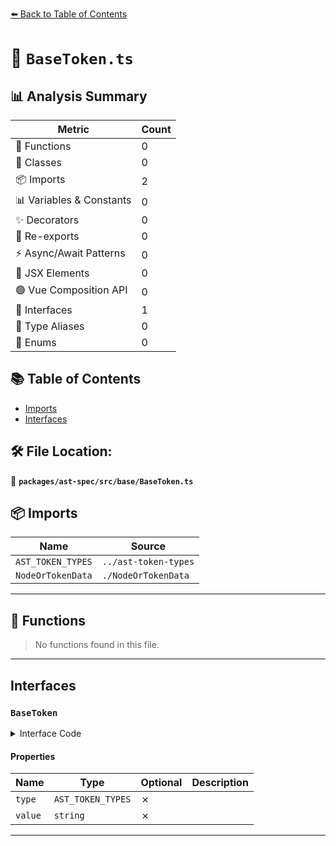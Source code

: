 [⬅️ Back to Table of Contents](../../../../index.md)

# 📄 `BaseToken.ts`

## 📊 Analysis Summary

| Metric | Count |
|--------|-------|
| 🔧 Functions | 0 |
| 🧱 Classes | 0 |
| 📦 Imports | 2 |
| 📊 Variables & Constants | 0 |
| ✨ Decorators | 0 |
| 🔄 Re-exports | 0 |
| ⚡ Async/Await Patterns | 0 |
| 💠 JSX Elements | 0 |
| 🟢 Vue Composition API | 0 |
| 📐 Interfaces | 1 |
| 📑 Type Aliases | 0 |
| 🎯 Enums | 0 |

## 📚 Table of Contents

- [Imports](#imports)
- [Interfaces](#interfaces)

## 🛠️ File Location:
📂 **`packages/ast-spec/src/base/BaseToken.ts`**

## 📦 Imports

| Name | Source |
|------|--------|
| `AST_TOKEN_TYPES` | `../ast-token-types` |
| `NodeOrTokenData` | `./NodeOrTokenData` |


---

## 🔧 Functions

> No functions found in this file.


---

## Interfaces

### `BaseToken`

<details><summary>Interface Code</summary>

```ts
export interface BaseToken extends NodeOrTokenData {
  type: AST_TOKEN_TYPES;
  value: string;
}
```
</details>

#### Properties

| Name | Type | Optional | Description |
|------|------|----------|-------------|
| `type` | `AST_TOKEN_TYPES` | ✗ |  |
| `value` | `string` | ✗ |  |


---
